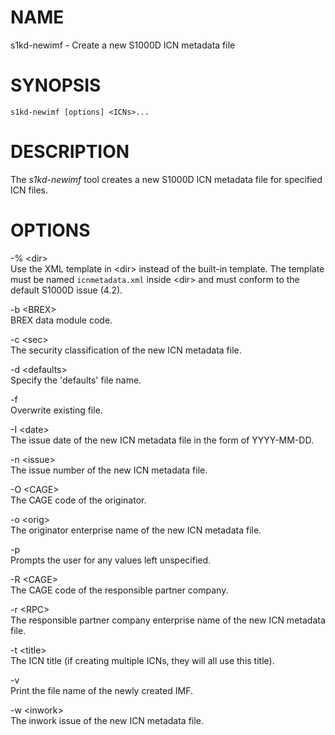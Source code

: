 NAME
====

s1kd-newimf - Create a new S1000D ICN metadata file

SYNOPSIS
========

    s1kd-newimf [options] <ICNs>...

DESCRIPTION
===========

The *s1kd-newimf* tool creates a new S1000D ICN metadata file for specified ICN files.

OPTIONS
=======

-% &lt;dir&gt;  
Use the XML template in &lt;dir&gt; instead of the built-in template. The template must be named `icnmetadata.xml` inside &lt;dir&gt; and must conform to the default S1000D issue (4.2).

-b &lt;BREX&gt;  
BREX data module code.

-c &lt;sec&gt;  
The security classification of the new ICN metadata file.

-d &lt;defaults&gt;  
Specify the 'defaults' file name.

-f  
Overwrite existing file.

-I &lt;date&gt;  
The issue date of the new ICN metadata file in the form of YYYY-MM-DD.

-n &lt;issue&gt;  
The issue number of the new ICN metadata file.

-O &lt;CAGE&gt;  
The CAGE code of the originator.

-o &lt;orig&gt;  
The originator enterprise name of the new ICN metadata file.

-p  
Prompts the user for any values left unspecified.

-R &lt;CAGE&gt;  
The CAGE code of the responsible partner company.

-r &lt;RPC&gt;  
The responsible partner company enterprise name of the new ICN metadata file.

-t &lt;title&gt;  
The ICN title (if creating multiple ICNs, they will all use this title).

-v  
Print the file name of the newly created IMF.

-w &lt;inwork&gt;  
The inwork issue of the new ICN metadata file.
